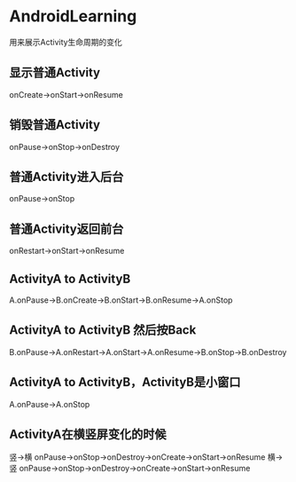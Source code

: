 # AndroidLearning


用来展示Activity生命周期的变化
## 显示普通Activity

onCreate->onStart->onResume

## 销毁普通Activity

onPause->onStop->onDestroy

## 普通Activity进入后台

onPause->onStop

## 普通Activity返回前台

onRestart->onStart->onResume

## ActivityA to ActivityB

A.onPause->B.onCreate->B.onStart->B.onResume->A.onStop

## ActivityA to ActivityB 然后按Back

B.onPause->A.onRestart->A.onStart->A.onResume->B.onStop->B.onDestroy

## ActivityA to ActivityB，ActivityB是小窗口

A.onPause->A.onStop

## ActivityA在横竖屏变化的时候

竖->横
onPause->onStop->onDestroy->onCreate->onStart->onResume
横->竖
onPause->onStop->onDestroy->onCreate->onStart->onResume